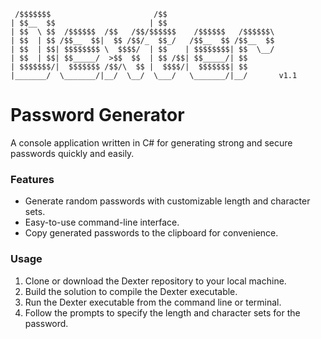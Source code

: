 
 ```
  /$$$$$$$                       /$$                         
| $$__  $$                     | $$                        
| $$  \ $$  /$$$$$$  /$$   /$$/$$$$$$    /$$$$$$   /$$$$$$\
| $$  | $$ /$$__  $$|  $$ /$$/_  $$_/   /$$__  $$ /$$__  $$
| $$  | $$| $$$$$$$$ \  $$$$/  | $$    | $$$$$$$$| $$  \__/
| $$  | $$| $$_____/  >$$  $$  | $$ /$$| $$_____/| $$      
| $$$$$$$/|  $$$$$$$ /$$/\  $$ |  $$$$/|  $$$$$$$| $$      
|_______/  \_______/|__/  \__/  \___/   \_______/|__/       v1.1 
```

# Password Generator

A console application written in C# for generating strong and secure passwords quickly and easily.

### Features

- Generate random passwords with customizable length and character sets.
- Easy-to-use command-line interface.
- Copy generated passwords to the clipboard for convenience.

### Usage

1. Clone or download the Dexter repository to your local machine.
2. Build the solution to compile the Dexter executable.
3. Run the Dexter executable from the command line or terminal.
4. Follow the prompts to specify the length and character sets for the password.